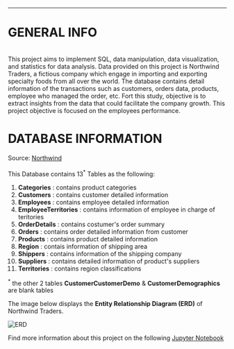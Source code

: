 ---
# GENERAL INFO
<br>
This project aims to implement SQL, data manipulation, data visualization, and statistics for data analysis. Data provided on this project is Northwind Traders, a fictious company which engage in importing and exporting specialty foods from all over the world. The database contains detail information of the transactions such as customers, orders data, products, employee who managed the order, etc. Fort this study, objective is to extract insights from the data that could facilitate the company growth. This project objective is focused on the employees performance.

# DATABASE INFORMATION

Source: [Northwind](https://drive.google.com/drive/folders/1fTHrwh_gcLsOFKXHnUzUGEu_APxLoD9i)
<br><br>
This Database contains 13<sup>*</sup> Tables as the following:

1.  **Categories** : contains product categories
3.	**Customers** : contains customer detailed information
4.	**Employees** : contains employee detailed information
5.	**EmployeeTerritories** : contains information of employee in charge of teritories
6.	**OrderDetails** : contains costumer's order summary
7.	**Orders** : contains order detailed information from customer
8.	**Products** : contains product detailed information
9.	**Region** : contais information of shipping area
10.	**Shippers** : contains information of the shipping company
11.	**Suppliers** : contains detailed information of product's suppliers
12.	**Territories** : contains region classifications

<sup>*</sup> the other 2 tables **CustomerCustomerDemo** & **CustomerDemographics** are blank tables 
<br>

The image below displays the **Entity Relationship Diagram (ERD)** of Northwind Traders. <br>

![ERD](https://raw.githubusercontent.com/jpwhite3/northwind-SQLite3/master/Northwind_ERD.png)

Find more information about this project on the following [Jupyter Notebook](https://github.com/zrfajri/Purwadhika-JCV-Project/blob/bc6a038b6a2bcd873b179bf308cec747c575fc5a/M2%20CAPSTONE%20PROJECT.ipynb)
